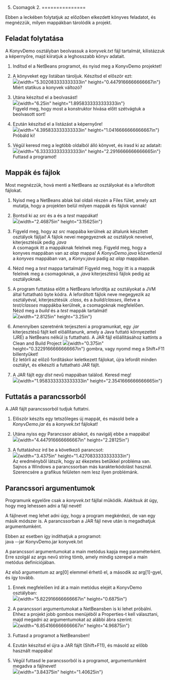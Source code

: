 05. Csomagok 2.
===============

Ebben a leckében folytatjuk az előzőben elkezdett könyves feladatot, és
megnézzük, milyen mappákban tárolódik a projekt.

Feladat folytatása
------------------

A KonyvDemo osztályban beolvassuk a *konyvek.txt* fájl tartalmát,
kilistázzuk a képernyőre, majd kiíratjuk a leghosszabb könyv adatait.

1.  Indítsd el a NetBeans programot, és nyisd meg a KonyvDemo projektet!

2.  A könyveket egy listában tároljuk. Készítsd el először ezt:\
    ![](Csomagok2/media/image1.png){width="5.302083333333333in"
    height="0.4479166666666667in"}\
    Miért statikus a konyvek változó?

3.  Utána készítsd el a beolvasást!\
    ![](Csomagok2/media/image2.png){width="6.25in"
    height="1.8958333333333333in"}\
    Figyeld meg, hogy most a konstruktor hívása előtt szétvágtuk a
    beolvasott sort!

4.  Ezután készítsd el a listázást a képernyőre!\
    ![](Csomagok2/media/image3.png){width="4.395833333333333in"
    height="1.0416666666666667in"}\
    Próbáld ki!

5.  Végül keresd meg a legtöbb oldalból álló könyvet, és írasd ki az
    adatait:\
    ![](Csomagok2/media/image4.png){width="6.333333333333333in"
    height="2.2916666666666665in"}\
    Futtasd a programot!

Mappák és fájlok
----------------

Most megnézzük, hová menti a NetBeans az osztályokat és a lefordított
fájlokat.

1.  Nyisd meg a NetBeans ablak bal oldali részén a Files fület, amely
    azt mutatja, hogy a projekten belül milyen mappák és fájlok vannak!

2.  Bontsd ki az *src* és a és a *test* mappákat!\
    ![](Csomagok2/media/image5.png){width="2.46875in"
    height="3.15625in"}

3.  Figyeld meg, hogy az *src* mappába kerülnek az általunk készített
    osztályok fájljai! A fájlok nevei megegyeznek az osztályok neveivel,
    kiterjesztésük pedig .*java*\
    A csomagok itt a mappáknak felelnek meg. Figyeld meg, hogy a konyves
    mappában van az *alap* mappa! A *KonyvDemo.java* közvetlenül a
    *konyves* mappában van, a *Konyv.java* padig az *alap* mappában.

4.  Nézd meg a *test* mappa tartalmát! Figyeld meg, hogy itt is a mappák
    felelnek meg a csomagoknak, a .*java* kiterjesztésű fájlok pedig az
    osztályoknak.

5.  A program futtatása előtt a NetBeans lefordítja az osztályokat a JVM
    által futtatható byte kódra. A lefordított fájlok neve megegyezik az
    osztályéval, kiterjesztésük .*class*, és a *build/classes*, illetve
    a *test/classes* mappákba kerülnek, a csomagoknak megfelelően.\
    Nézd meg a *build* és a *test* mappák tartalmát!\
    ![](Csomagok2/media/image6.png){width="2.8125in" height="3.25in"}

6.  Amennyiben szeretnénk terjeszteni a programunkat, egy .*jar*
    kiterjesztésű fájlt kell előállítanunk, amely a Java futtató
    környezettel (JRE) a NetBeans nélkül is futtatható. A JAR fájl
    előállításához kattints a Clean and Build Project
    ![](Csomagok2/media/image7.png){width="0.375in"
    height="0.3229166666666667in"} gombra, vagy nyomd meg a Shift+F11
    billentyűket!\
    Ez letörli az előző fordításkor keletkezett fájlokat, újra lefordít
    minden osztályt, és elkészíti a futtatható JAR fájlt.

7.  A JAR fájlt egy *dist* nevű mappában találod. Keresd meg!\
    ![](Csomagok2/media/image8.png){width="1.9583333333333333in"
    height="2.3541666666666665in"}

Futtatás a parancssorból
------------------------

A JAR fájlt parancssorból tudjuk futtatni.

1.  Először készíts egy tetszőleges új mappát, és másold bele a
    *KonyvDemo.jar* és a *konyvek.txt* fájlokat!

2.  Utána nyiss egy Parancssor ablakot, és navigálj ebbe a mappába!\
    ![](Csomagok2/media/image9.png){width="4.447916666666667in"
    height="2.28125in"}

3.  A futtatáshoz írd be a következő parancsot:\
    ![](Csomagok2/media/image10.png){width="3.4375in"
    height="1.4270833333333333in"}\
    Az eredményből látszik, hogy az ékezetes betűkkel probléma van.
    Sajnos a Windows a parancssorban más karakterkódolást használ.
    Szerencsére a grafikus felületen nem lesz ilyen problémánk.

Parancssori argumentumok
------------------------

Programunk egyelőre csak a *konyvek.txt* fájllal működik. Alakítsuk át
úgy, hogy meg lehessen adni a fájl nevét!

A fájlnevet meg lehet adni úgy, hogy a program megkérdezi, de van egy
másik módszer is. A parancssorban a JAR fájl neve után is megadhatjuk
argumentumként.

Ebben az esetben így indíthatjuk a programot:\
java --jar KonyvDemo.jar konyvek.txt

A parancssori argumentumokat a main metódus kapja meg paraméterként.
Erre szolgál az args nevű string tömb, amely mindig szerepel a main
metódus definíciójában.

Az első argumentum az arg\[0\] elemmel érhető el, a második az
arg\[1\]-gyel, és így tovább.

1.  Ennek megfelelően írd át a main metódus elejét a KonyvDemo
    osztályban:\
    ![](Csomagok2/media/image11.png){width="5.822916666666667in"
    height="0.6875in"}

2.  A parancssori argumentumokat a NetBeansben is ki lehet próbálni.
    Ehhez a projekt jobb gombos menüjéből a Properties-t kell
    választani, majd megadni az argumentumokat az alábbi ábra szerint:\
    ![](Csomagok2/media/image12.png){width="6.854166666666667in"
    height="4.96875in"}

3.  Futtasd a programot a NetBeansben!

4.  Ezután készítsd el újra a JAR fájlt (Shift+F11), és másold az előbb
    használt mappába!

5.  Végül futtasd le parancssorból is a programot, argumentumként
    megadva a fájlnevet!\
    ![](Csomagok2/media/image13.png){width="3.84375in"
    height="1.40625in"}
